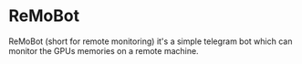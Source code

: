 # ReMoBot
ReMoBot (short for remote monitoring) it's a simple telegram bot which can monitor the GPUs memories on a remote machine.
